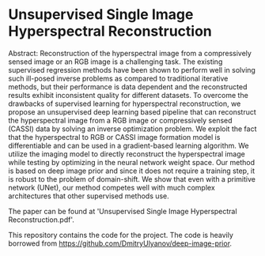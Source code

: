# Unsupervised Single Image Hyperspectral Reconstruction 
Abstract: Reconstruction of the hyperspectral image from a compressively sensed image or an RGB image is a challenging task. The existing supervised regression methods have been shown to perform well in solving such ill-posed inverse problems as compared to traditional iterative methods, but their performance is data dependent and the reconstructed results exhibit inconsistent quality for different datasets. To overcome the drawbacks of supervised learning for hyperspectral reconstruction, we propose an unsupervised deep learning based pipeline that can reconstruct the hyperspectral image from a RGB image or compressively sensed (CASSI) data by solving an inverse optimization problem. We exploit the fact that the hyperspectral to RGB or CASSI image formation model is differentiable and can be used in a gradient-based learning algorithm. We utilize the imaging model to directly reconstruct the hyperspectral image while testing by optimizing in the neural network weight space. Our method is based on deep image prior and since it does not require a training step, it is robust to the problem of domain-shift. We show that even with a primitive network (UNet), our method competes well with much complex architectures that other supervised methods use.

The paper can be found at 'Unsupervised Single Image Hyperspectral Reconstruction.pdf'.

This repository contains the code for the project. The code is heavily borrowed from https://github.com/DmitryUlyanov/deep-image-prior. 
